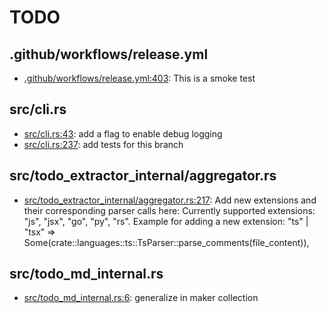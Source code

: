 # TODO
## .github/workflows/release.yml
* [.github/workflows/release.yml:403](.github/workflows/release.yml#L403): This is a smoke test

## src/cli.rs
* [src/cli.rs:43](src/cli.rs#L43): add a flag to enable debug logging
* [src/cli.rs:237](src/cli.rs#L237): add tests for this branch

## src/todo_extractor_internal/aggregator.rs
* [src/todo_extractor_internal/aggregator.rs:217](src/todo_extractor_internal/aggregator.rs#L217): Add new extensions and their corresponding parser calls here: Currently supported extensions: "js", "jsx", "go", "py", "rs". Example for adding a new extension: "ts" | "tsx" => Some(crate::languages::ts::TsParser::parse_comments(file_content)),

## src/todo_md_internal.rs
* [src/todo_md_internal.rs:6](src/todo_md_internal.rs#L6): generalize in maker collection
